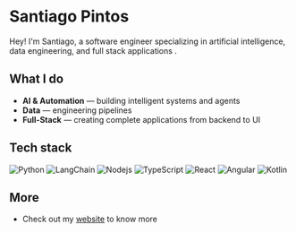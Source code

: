 # Santiago Pintos

Hey! I'm Santiago, a software engineer specializing in artificial intelligence, data engineering, and full stack applications .

## What I do
- **AI & Automation** — building intelligent systems and agents  
- **Data** — engineering pipelines   
- **Full-Stack** — creating complete applications from backend to UI

## Tech stack
![Python](https://img.shields.io/badge/-python?style=flat-square&logo=python&logoColor=white&label=Python&labelColor=%233776AB&color=%233776AB) ![LangChain](https://img.shields.io/badge/-langchain?style=flat-square&logo=langchain&logoColor=white&label=LangChain&labelColor=1c3c3c&color=1c3c3c) ![Nodejs](https://img.shields.io/badge/-NodeJS-43853d?style=flat-square&logo=nodedotjs&logoColor=white) ![TypeScript](https://img.shields.io/badge/-TypeScript-007ACC?style=flat-square&logo=typescript&logoColor=white) ![React](https://img.shields.io/badge/-React-45b8d8?style=flat-square&logo=react&logoColor=white) ![Angular](https://img.shields.io/badge/-angular?style=flat-square&logo=angular&label=Angular&labelColor=red&color=red) ![Kotlin](https://img.shields.io/badge/-kotlin?style=flat-square&logo=kotlin&label=Kotlin&labelColor=gray&color=gray)


## More
- Check out my [website](https://spintos.dev/cv) to know more
